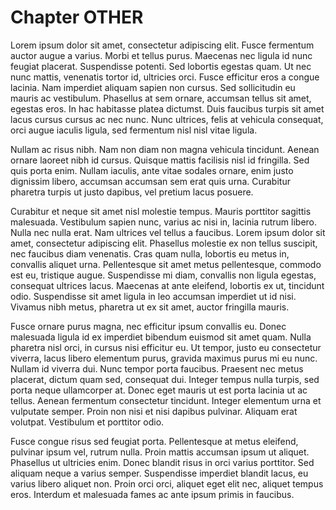 # Chapter OTHER



Lorem ipsum dolor sit amet, consectetur adipiscing elit. Fusce fermentum auctor augue a varius. Morbi et tellus purus. Maecenas nec ligula id nunc feugiat placerat. Suspendisse potenti. Sed lobortis egestas quam. Ut nec nunc mattis, venenatis tortor id, ultricies orci. Fusce efficitur eros a congue lacinia. Nam imperdiet aliquam sapien non cursus. Sed sollicitudin eu mauris ac vestibulum. Phasellus at sem ornare, accumsan tellus sit amet, egestas eros. In hac habitasse platea dictumst. Duis faucibus turpis sit amet lacus cursus cursus ac nec nunc. Nunc ultrices, felis at vehicula consequat, orci augue iaculis ligula, sed fermentum nisl nisl vitae ligula.

Nullam ac risus nibh. Nam non diam non magna vehicula tincidunt. Aenean ornare laoreet nibh id cursus. Quisque mattis facilisis nisl id fringilla. Sed quis porta enim. Nullam iaculis, ante vitae sodales ornare, enim justo dignissim libero, accumsan accumsan sem erat quis urna. Curabitur pharetra turpis ut justo dapibus, vel pretium lacus posuere.

Curabitur et neque sit amet nisl molestie tempus. Mauris porttitor sagittis malesuada. Vestibulum sapien nunc, varius ac nisi in, lacinia rutrum libero. Nulla nec nulla erat. Nam ultrices vel tellus a faucibus. Lorem ipsum dolor sit amet, consectetur adipiscing elit. Phasellus molestie ex non tellus suscipit, nec faucibus diam venenatis. Cras quam nulla, lobortis eu metus in, convallis aliquet urna. Pellentesque sit amet metus pellentesque, commodo est eu, tristique augue. Suspendisse mi diam, convallis non ligula egestas, consequat ultrices lacus. Maecenas at ante eleifend, lobortis ex ut, tincidunt odio. Suspendisse sit amet ligula in leo accumsan imperdiet ut id nisi. Vivamus nibh metus, pharetra ut ex sit amet, auctor fringilla mauris.

Fusce ornare purus magna, nec efficitur ipsum convallis eu. Donec malesuada ligula id ex imperdiet bibendum euismod sit amet quam. Nulla pharetra nisl orci, in cursus nisi efficitur eu. Ut tempor, justo eu consectetur viverra, lacus libero elementum purus, gravida maximus purus mi eu nunc. Nullam id viverra dui. Nunc tempor porta faucibus. Praesent nec metus placerat, dictum quam sed, consequat dui. Integer tempus nulla turpis, sed porta neque ullamcorper at. Donec eget mauris ut est porta lacinia ut ac tellus. Aenean fermentum consectetur tincidunt. Integer elementum urna et vulputate semper. Proin non nisi et nisi dapibus pulvinar. Aliquam erat volutpat. Vestibulum et porttitor odio.

Fusce congue risus sed feugiat porta. Pellentesque at metus eleifend, pulvinar ipsum vel, rutrum nulla. Proin mattis accumsan ipsum ut aliquet. Phasellus ut ultricies enim. Donec blandit risus in orci varius porttitor. Sed aliquam neque a varius semper. Suspendisse imperdiet blandit lacus, eu varius libero aliquet non. Proin orci orci, aliquet eget elit nec, aliquet tempus eros. Interdum et malesuada fames ac ante ipsum primis in faucibus. 